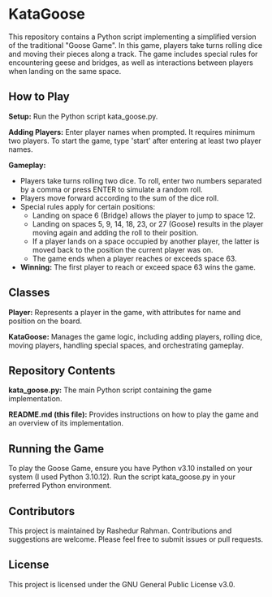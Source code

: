 # KataGoose
This repository contains a Python script implementing a simplified version of the traditional "Goose Game". In this game, players take turns rolling dice and moving their pieces along a track. The game includes special rules for encountering geese and bridges, as well as interactions between players when landing on the same space.

## How to Play

  **Setup:** Run the Python script kata_goose.py.

  **Adding Players:** Enter player names when prompted. It requires minimum two players. To start the game, type 'start' after entering at least two player names.

  **Gameplay:** 
  - Players take turns rolling two dice. To roll, enter two numbers separated by a comma or press ENTER to simulate a random roll. 
  - Players move forward according to the sum of the dice roll. 
  - Special rules apply for certain positions:
    * Landing on space 6 (Bridge) allows the player to jump to space 12.
    * Landing on spaces 5, 9, 14, 18, 23, or 27 (Goose) results in the player moving again and adding the roll to their position.
    * If a player lands on a space occupied by another player, the latter is moved back to the position the current player was on.
    * The game ends when a player reaches or exceeds space 63.
  - **Winning:** The first player to reach or exceed space 63 wins the game.


## Classes

  **Player:** Represents a player in the game, with attributes for name and position on the board.

  **KataGoose:** Manages the game logic, including adding players, rolling dice, moving players, handling special spaces, and orchestrating gameplay.

## Repository Contents

  **kata_goose.py:** The main Python script containing the game implementation.

  **README.md (this file):** Provides instructions on how to play the game and an overview of its implementation.

## Running the Game

To play the Goose Game, ensure you have Python v3.10 installed on your system (I used Python 3.10.12). Run the script kata_goose.py in your preferred Python environment.

## Contributors

This project is maintained by Rashedur Rahman. Contributions and suggestions are welcome. Please feel free to submit issues or pull requests.

## License

This project is licensed under the GNU General Public License v3.0.
